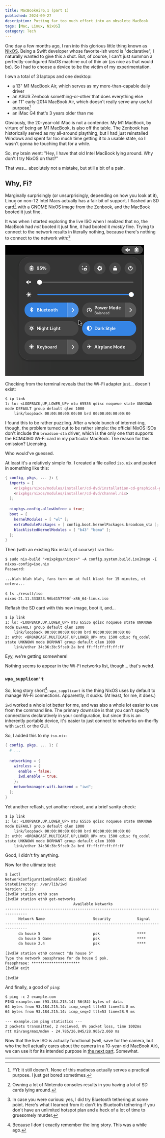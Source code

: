 ```yaml
---
title: MacBookAir6,1 (part 1)
published: 2024-09-27
description: Putting far too much effort into an obsolete MacBook
tags: [Mac, Linux, NixOS]
category: Tech
---
```


One day a few months ago, I ran into this glorious little thing known as
[NixOS]. Being a Swift developer whose favorite-ish word is "declarative", I
naturally wanted to give this a shot. But, of course, I can't just summon a
perfectly-configured NixOS machine out of thin air (as nice as that would be).
So I had to choose a device to be the victim of my experimentation.

I own a total of 3 laptops and one desktop:
- a 13" M1 MacBook Air, which serves as my more-than-capable daily driver
- an ASUS Zenbook something-or-other that does everything else
- an 11" early-2014 MacBook Air, which doesn't really serve any useful
  purpose[^1]
- an iMac G4 that's 3 years older than me

Obviously, the 20-year-old iMac is not a contender. My M1 MacBook, by virture of
being an M1 MacBook, is also off the table. The Zenbook has historically served
as my all-around plaything, but I had just reinstalled Windows and spent far too
much time getting it to a usable state, so I wasn't gonna be touching that for a
while.

So, my brain went: "Hey, I have that old Intel MacBook lying around. Why don't I
try NixOS on that?"

That was... absolutely not a mistake, but still a bit of a pain.

[NixOS]: https://nixos.org

## Why, Fi?

Marginally surprisingly (or unsurprisingly, depending on how you look at it),
Linux on non-T2 Intel Macs actually has a fair bit of support. I flashed an SD
card[^2] with a GNOME NixOS image from the Zenbook, and the MacBook booted it
just fine.

It was when I started exploring the live ISO when I realized that no, the
MacBook had _not_ booted it just fine, it had booted it _mostly_ fine. Trying to
connect to the network results in literally nothing, because there's nothing to
connect to the network with:[^3]

![A screenshot of the GNOME status menu. The Wi-Fi option is not present.][no-wifi]

Checking from the terminal reveals that the Wi-Fi adapter just... doesn't exist:

```console
$ ip link
1: lo: <LOOPBACK,UP,LOWER_UP> mtu 65536 qdisc noqueue state UNKNOWN mode DEFAULT group default qlen 1000
    link/loopback 00:00:00:00:00:00 brd 00:00:00:00:00:00
```

I found this to be rather puzzling. After a whole bunch of internet-ing, though,
the problem turned out to be rather simple: the official NixOS ISOs don't
include the `broadcom-sta` driver, which is the only one that supports the
BCM4360 Wi-Fi card in my particular MacBook. The reason for this omission?
Licensing.

Who would've guessed.

At least it's a relatively simple fix. I created a file called `iso.nix` and
pasted in something like this:

```nix
{ config, pkgs, ... }: {
  imports = [
    <nixpkgs/nixos/modules/installer/cd-dvd/installation-cd-graphical-gnome.nix>
    <nixpkgs/nixos/modules/installer/cd-dvd/channel.nix>
  ];

  nixpkgs.config.allowUnfree = true;
  boot = {
    kernelModules = [ "wl" ];
    extraModulePackages = [ config.boot.kernelPackages.broadcom_sta ];
    blacklistedKernelModules = [ "b43" "bcma" ];
  };
}
```

Then (with an existing Nix install, of course) I ran this:

```console
$ sudo nix-build "<nixpkgs/nixos>" -A config.system.build.isoImage -I nixos-config=iso.nix
Password:

...blah blah blah, fans turn on at full blast for 15 minutes, et cetera...

$ ls ./result/iso
nixos-21.11.333823.96b4157790f-x86_64-linux.iso
```

Reflash the SD card with this new image, boot it, and...

```console
$ ip link
1: lo: <LOOPBACK,UP,LOWER_UP> mtu 65536 qdisc noqueue state UNKNOWN mode DEFAULT group default qlen 1000
    link/loopback 00:00:00:00:00:00 brd 00:00:00:00:00:00
2: eth0: <BROADCAST,MULTICAST,UP,LOWER_UP> mtu 1500 qdisc fq_codel state UNKNOWN mode DORMANT group default qlen 1000
    link/ether 34:36:3b:5f:e0:2a brd ff:ff:ff:ff:ff:ff
```

Eyy, we're getting somewhere!

Nothing seems to appear in the Wi-Fi networks list, though... that's weird.

[no-wifi]: no-wifi.png

### `wpa_supplican't`

So, long story short[^4]: `wpa_supplicant` is the thing NixOS uses by default to
manage Wi-Fi connections. Apparently, it sucks. (At least, for me, it does.)

`iwd` worked a whole lot better for me, and was also a whole lot easier to use
from the command line. The primary downside is that you can't specify
connections declaratively in your configuration, but since this is an inherently
portable device, it's easier to just connect to networks on-the-fly with `iwctl`
or the GUI.

So, I added this to my `iso.nix`:

```nix
{ config, pkgs, ... }: {
  # ...

  networking = {
    wireless = {
      enable = false;
      iwd.enable = true;
    };
    networkmanager.wifi.backend = "iwd";
  };
}
```

Yet another reflash, yet another reboot, and a brief sanity check:

```console
$ ip link
1: lo: <LOOPBACK,UP,LOWER_UP> mtu 65536 qdisc noqueue state UNKNOWN mode DEFAULT group default qlen 1000
    link/loopback 00:00:00:00:00:00 brd 00:00:00:00:00:00
2: eth0: <BROADCAST,MULTICAST,UP,LOWER_UP> mtu 1500 qdisc fq_codel state UNKNOWN mode DORMANT group default qlen 1000
    link/ether 34:36:3b:5f:e0:2a brd ff:ff:ff:ff:ff:ff
```

Good, I didn't fry anything.

Now for the ultimate test:

```console
$ iwctl
NetworkConfigurationEnabled: disabled
StateDirectory: /var/lib/iwd
Version: 2.19
[iwd]# station eth0 scan
[iwd]# station eth0 get-networks
                               Available Networks
--------------------------------------------------------------------------------
      Network Name                      Security            Signal
--------------------------------------------------------------------------------
      da house 5                        psk                 ****
      da house 5 Game                   psk                 ****
      da house 2.4                      psk                 ****

[iwd]# station eth0 connect "da house 5"
Type the network passphrase for da house 5 psk.
Passphrase: **********************
[iwd]# exit

[iwd]#
```

And finally, a good ol' `ping`:

```console
$ ping -c 2 example.com
PING example.com (93.184.215.14) 56(84) bytes of data.
64 bytes from 93.184.215.14: icmp_seq=1 ttl=53 time=24.8 ms
64 bytes from 93.184.215.14: icmp_seq=2 ttl=53 time=28.9 ms

--- example.com ping statistics ---
2 packets transmitted, 2 recieved, 0% packet loss, time 1002ms
rtt min/avg/max/mdev - 24.785/26.845/28.905/2.060 ms
```

Now that the live ISO is actually functional (well, save for the camera, but who
the hell actually cares about the camera in a 10-year-old MacBook Air), we can
use it for its intended purpose in [the next part][next]. Somewhat.

[next]: /posts/macbookair61-part-2

----------

[^1]: FYI: it still doesn't. None of this madness actually serves a practical
  purpose. I just get bored sometimes.
[^2]: Owning a lot of Nintendo consoles results in you having a lot of SD cards
  lying around.
[^3]: In case you were curious: yes, I did try Bluetooth tethering at some
  point. Here's what I learned from it: don't try Bluetooth tethering if you
  don't have an unlimited hotspot plan and a heck of a lot of time to
  gruesomely murder.
[^4]: Because I don't exactly remember the long story. This was a while ago.
